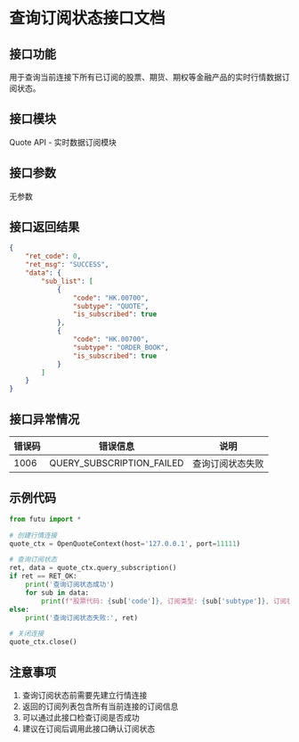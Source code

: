 # 查询订阅状态接口文档

## 接口功能
用于查询当前连接下所有已订阅的股票、期货、期权等金融产品的实时行情数据订阅状态。

## 接口模块
Quote API - 实时数据订阅模块

## 接口参数
无参数

## 接口返回结果
```json
{
    "ret_code": 0,
    "ret_msg": "SUCCESS",
    "data": {
        "sub_list": [
            {
                "code": "HK.00700",
                "subtype": "QUOTE",
                "is_subscribed": true
            },
            {
                "code": "HK.00700",
                "subtype": "ORDER_BOOK",
                "is_subscribed": true
            }
        ]
    }
}
```

## 接口异常情况
| 错误码 | 错误信息 | 说明 |
|--------|----------|------|
| 1006 | QUERY_SUBSCRIPTION_FAILED | 查询订阅状态失败 |

## 示例代码
```python
from futu import *

# 创建行情连接
quote_ctx = OpenQuoteContext(host='127.0.0.1', port=11111)

# 查询订阅状态
ret, data = quote_ctx.query_subscription()
if ret == RET_OK:
    print('查询订阅状态成功')
    for sub in data:
        print(f"股票代码: {sub['code']}, 订阅类型: {sub['subtype']}, 订阅状态: {sub['is_subscribed']}")
else:
    print('查询订阅状态失败:', ret)

# 关闭连接
quote_ctx.close()
```

## 注意事项
1. 查询订阅状态前需要先建立行情连接
2. 返回的订阅列表包含所有当前连接的订阅信息
3. 可以通过此接口检查订阅是否成功
4. 建议在订阅后调用此接口确认订阅状态 